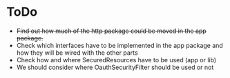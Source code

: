 # ToDo

 * ~~Find out how much of the http package could be moved in the app package.~~
 * Check which interfaces have to be implemented in the app package and how they will be wired with the other parts
 * Check how and where SecuredResources have to be used (app or lib)
 * We should consider where OauthSecurityFilter should be used or not    
